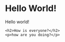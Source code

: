 <!DOCTYPE html>
<html>
  <head>
  </head>
  <body>
    <h1>Hello World!</h1>
    <p> Hello world!</p>
    
    <h2>How is everyone?</h2>
    <p>how are you doing?</p>
  </body>
</html>

